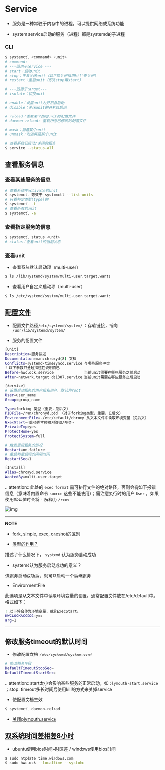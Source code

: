 # Service

- 服务是一种常驻于内存中的进程，可以提供网络或系统功能

- system service启动的服务（进程）都是systemd的子进程

### CLI

```bash
$ systemctl <command> <unit>
# command:
# ---适用于service ---
# start：启动unit
# stop：正常关闭unit（非正常关闭指用kill来关闭）
# restart：重启unit（即先stop再start)
 
# ---适用于target---
# isolate：切换unit

# enable：设置unit为开机自启动
# disable：关闭unit的开机自启动

# reload：重载某个指定unit的配置文件
# daemon-reload: 重载所有已修改的配置文件

# mask：屏蔽某个unit
# unmask：取消屏蔽某个unit

# 查看系统已启动/关闭的服务
$ service --status-all
```

## 查看服务信息

### 查看某些服务的信息

```bash
# 查看系统中activate的unit
$ systemctl 等效于 systemctl --list-units
# 只看特定类型(type)的
$ systemctl -t
# 查看所有的unit
$ systemctl -a
```

### 查看指定服务的信息

```bash
$ systemctl status <unit>
# status：查看unit的当前状态
```

### 查看unit

- 查看系统默认启动项（multi-user）

```bash
$ ls /lib/systemd/system/multi-user.target.wants
```

- 查看用户自定义启动项（multi-user）

```bash
$ ls /etc/systemd/system/multi-user.target.wants
```

## [配置文件](http://www.ruanyifeng.com/blog/2016/03/systemd-tutorial-commands.html)

- 配置文件路径`/etc/systemd/system/` ：存软链接，指向 `/usr/lib/systemd/system/`

- 服务的配置文件

```bash
[Unit]
Description=服务描述
Documentation=man:chronyd(8) 文档
Conflicts=systemd-timesyncd.service 与哪些服务冲突
！以下参数只是起描述性说明而已
Before=hwclock.service              当前unit需要在哪些服务之前启动
After=network.target ds1307.service 当前unit需要在哪些服务之后启动

[Service]
# 设置启动服务的用户组和用户，默认为root
User=user_name
Group=group_name

Type=forking 类型（重要，见后文）
PIDFile=/run/chronyd.pid （对于forking类型，重要，见后文）
EnvironmentFile=-/etc/default/chrony 从文本文件中读取环境变量（见后文）
ExecStart=<启动脚本的绝对路径/命令>
PrivateTmp=yes
ProtectHome=yes
ProtectSystem=full

# 触发重启服务的情况
Restart=on-failure
# 重启和重启间的间隔时间
RestartSec=1

[Install]
Alias=chronyd.service
WantedBy=multi-user.target
```

.. attention:: 此处的 ``exec format`` 需可执行文件的绝对路径，否则会有如下报错信息（意味着内置命令 `source` 这些不能使用）；需注意执行时的用户 `User` ，如果使用默认值时会将 `~` 解释为 `/root`

![img](https://natsu-akatsuki.oss-cn-guangzhou.aliyuncs.com/img/vwJiU2P8Br10rlTg.png!thumbnail)

---

**NOTE**

- [fork, simple, exec, oneshot的区别](https://www.junmajinlong.com/linux/systemd/service_2/)

- [类型的作用？](http://www.jinbuguo.com/systemd/systemd.service.html)

描述了什么情况下， `systemd` 认为服务启动成功

- systemd认为服务启动成功的意义？

该服务启动成功后，就可以启动一个后继服务

- EnvironmentFile

此选项是从文本文件中读取环境变量的设置。通常配置文件放在/etc/default中。格式如下：

```bash
! 以下将会作为环境变量，赋给ExecStart。
HWCLOCKACCESS=yes
arg=1
```

---

## 修改服务timeout的默认时间

- 修改配置文档 `/etc/systemd/system.conf`

```bash
# 修改相关字段
DefaultTimeoutStopSec=   
DefaultTimeoutStartSec=
```

.. attention:: start太小会影响某些服务的正常启动，如 ``plymouth-start.service`` ；stop: timeout多长时间后使用kill的方式来关掉service

- 使配置文档生效

```bash
$ systemctl daemon-reload 
```

- [关闭plymouth.service](https://www.suse.com/support/kb/doc/?id=000019766)

## [双系统时间差相差8小时](https://www.cnblogs.com/zongfa/p/7723369.html)

- ubuntu使用bios时间+时区差 / windows使用bios时间

```bash
$ sudo ntpdate time.windows.com
$ sudo hwclock --localtime --systohc
```
